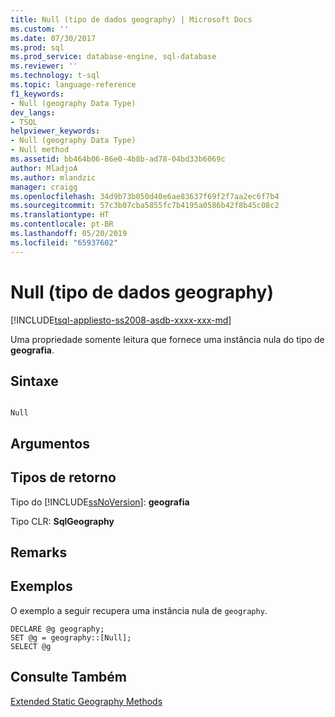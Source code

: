 ```yaml
---
title: Null (tipo de dados geography) | Microsoft Docs
ms.custom: ''
ms.date: 07/30/2017
ms.prod: sql
ms.prod_service: database-engine, sql-database
ms.reviewer: ''
ms.technology: t-sql
ms.topic: language-reference
f1_keywords:
- Null (geography Data Type)
dev_langs:
- TSQL
helpviewer_keywords:
- Null (geography Data Type)
- Null method
ms.assetid: bb464b06-86e0-4b8b-ad78-04bd33b6069c
author: MladjoA
ms.author: mlandzic
manager: craigg
ms.openlocfilehash: 34d9b73b050d40e6ae83637f69f2f7aa2ec6f7b4
ms.sourcegitcommit: 57c3b07cba5855fc7b4195a0586b42f8b45c08c2
ms.translationtype: HT
ms.contentlocale: pt-BR
ms.lasthandoff: 05/20/2019
ms.locfileid: "65937602"
---
```

# <a name="null-geography-data-type"></a>Null (tipo de dados geography)
[!INCLUDE[tsql-appliesto-ss2008-asdb-xxxx-xxx-md](../../includes/tsql-appliesto-ss2008-asdb-xxxx-xxx-md.md)]

Uma propriedade somente leitura que fornece uma instância nula do tipo de **geografia**.
  
## <a name="syntax"></a>Sintaxe  
  
```  
  
Null  
```  
  
## <a name="arguments"></a>Argumentos  
  
## <a name="return-types"></a>Tipos de retorno  
 Tipo do [!INCLUDE[ssNoVersion](../../includes/ssnoversion-md.md)]: **geografia**  
  
 Tipo CLR: **SqlGeography**  
  
## <a name="remarks"></a>Remarks  
  
## <a name="examples"></a>Exemplos  
 O exemplo a seguir recupera uma instância nula de `geography`.  
  
```  
DECLARE @g geography;   
SET @g = geography::[Null];  
SELECT @g  
```  
  
## <a name="see-also"></a>Consulte Também  
 [Extended Static Geography Methods](../../t-sql/spatial-geography/extended-static-geography-methods.md)  
  
  
